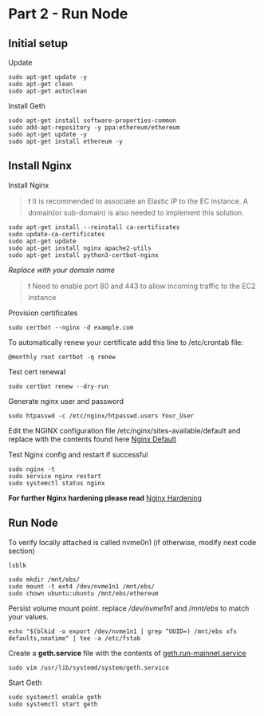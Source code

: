 # Part 2 - Run Node

## Initial setup

Update 
```
sudo apt-get update -y
sudo apt-get clean
sudo apt-get autoclean
```

Install Geth
```
sudo apt-get install software-properties-common
sudo add-apt-repository -y ppa:ethereum/ethereum
sudo apt-get update -y
sudo apt-get install ethereum -y
```

## Install Nginx

Install Nginx 
> :exclamation: It is recommended to associate an Elastic IP to the EC instance. A domain(or sub-domain) is also needed to implement this solution. 
```
sudo apt-get install --reinstall ca-certificates
sudo update-ca-certificates
sudo apt-get update
sudo apt-get install nginx apache2-utils
sudo apt-get install python3-certbot-nginx
```

*Replace with your domain name*
> :exclamation: Need to enable port 80 and 443 to allow incoming traffic to the EC2 instance

Provision certificates
```
sudo certbot --nginx -d example.com
```

To automatically renew your certificate add this line to /etc/crontab file:
```
@monthly root certbot -q renew
```

Test cert renewal
```
sudo certbot renew --dry-run
```

Generate nginx user and password
```
sudo htpasswd -c /etc/nginx/htpasswd.users Your_User
```

Edit the NGINX configuration file /etc/nginx/sites-available/default and replace with the contents found here [Nginx Default](./nginx/default)


Test Nginx config and restart if successful
```
sudo nginx -t
sudo service nginx restart
sudo systemctl status nginx
```

**For further Nginx hardening please read** [Nginx Hardening](../nginx/nginx-hardening.md)

## Run Node

To verify locally attached is called nvme0n1 (if otherwise, modify next code section)
```
lsblk

sudo mkdir /mnt/ebs/
sudo mount -t ext4 /dev/nvme1n1 /mnt/ebs/
sudo chown ubuntu:ubuntu /mnt/ebs/ethereum
```

Persist volume mount point. replace */dev/nvme1n1* and */mnt/ebs* to match your values.
```
echo "$(blkid -o export /dev/nvme1n1 | grep ^UUID=) /mnt/ebs xfs defaults,noatime" | tee -a /etc/fstab
```

Create a **geth.service** file with the contents of [geth.run-mainnet.service](./geth.run-mainnet.service)
```
sudo vim /usr/lib/systemd/system/geth.service
```

Start Geth
```
sudo systemctl enable geth
sudo systemctl start geth
```